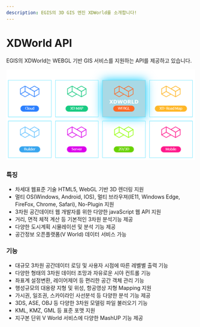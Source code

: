 ```yaml
---
description: EGIS의 3D GIS 엔진 XDWorld를 소개합니다!
---
```


# XDWorld API

EGIS의 XDWorld는 WEBGL 기반 GIS 서비스를 지원하는 API를 제공하고 있습니다.

![](<../.gitbook/assets/image (4) (1) (1) (1) (1).png>)

### 특징

* 차세대 웹표준 기술 HTML5, WebGL 기반 3D 렌더링 지원
* 멀티 OS(Windows, Android, IOS), 멀티 브라우져(IE11, Windows Edge, FireFox, Chrome, Safari), No-Plugin 지원
* 3차원 공간데이터 웹 개발자를 위한 다양한 javaScript 웹 API 지원
* 거리, 면적 체적 계산 등 기본적인 3차원 분석기능 제공
* 다양한 도시계획 시뮬레이션 및 분석 기능 제공
* 공간정보 오픈플랫폼(V World) 데이터 서비스 가능

### 기능

* 대규모 3차원 공간데이터 로딩 및 사용자 시점에 따른 레벨별 출력 기능
* 다양한 형태의 3차원 데이터 조망과 자유로운 시야 컨트롤 기능
* 좌표계 설정변환, 레이어제어 등 편리한 공간 객체 관리 기능
* 행성규모의 대용량 지형 및 위성, 항공영상 지형 Mapping 지원
* 가시권, 일조권, 스카이라인 사선분석 등 다양한 분석 기능 제공
* 3DS, ASE, OBJ 등 다양한 3차원 모델링 파일 불러오기 기능
* KML, KMZ, GML 등 표준 포맷 지원
* 지구본 단위 V World 서비스에 다양한 MashUP 기능 제공
